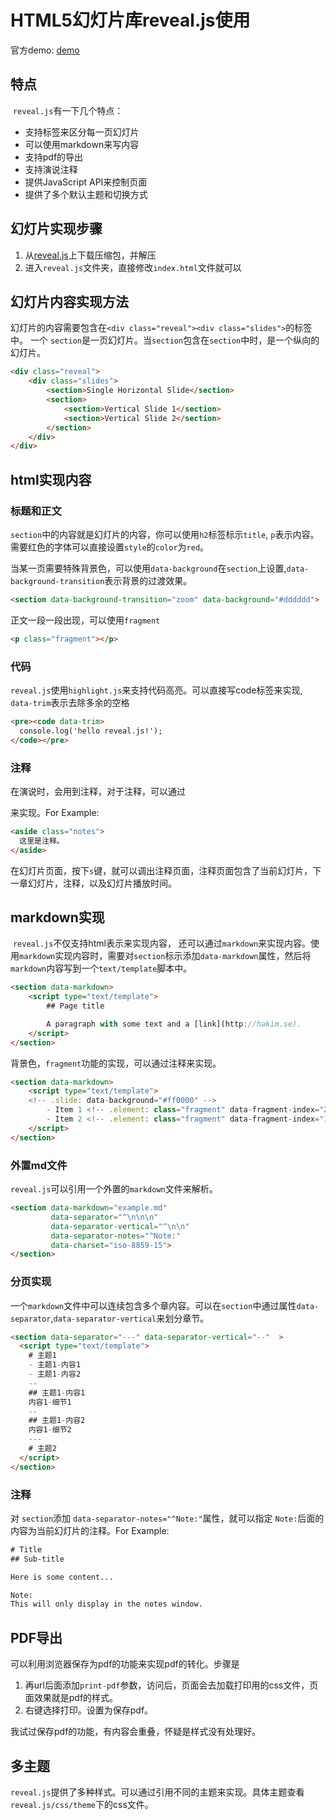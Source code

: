# HTML5幻灯片库reveal.js使用

官方demo:      [demo](http://lab.hakim.se/reveal-js/#/)

## 特点

​    `reveal.js`有一下几个特点：  

- 支持标签来区分每一页幻灯片
- 可以使用markdown来写内容
- 支持pdf的导出
- 支持演说注释
- 提供JavaScript API来控制页面
- 提供了多个默认主题和切换方式

## 幻灯片实现步骤

1. 从[reveal.js](https://github.com/hakimel/reveal.js)上下载压缩包，并解压      
2. 进入`reveal.js`文件夹，直接修改`index.html`文件就可以      

## 幻灯片内容实现方法

幻灯片的内容需要包含在`<div class="reveal"><div class="slides">`的标签中。    一个 `section`是一页幻灯片。当`section`包含在`section`中时，是一个纵向的幻灯片。    

```html
<div class="reveal">
	<div class="slides">
		<section>Single Horizontal Slide</section>
		<section>
			<section>Vertical Slide 1</section>
			<section>Vertical Slide 2</section>
		</section>
	</div>
</div>
```

## html实现内容

### 标题和正文

`section`中的内容就是幻灯片的内容，你可以使用`h2`标签标示`title`, `p`表示内容。需要红色的字体可以直接设置`style`的`color`为`red`。    

当某一页需要特殊背景色，可以使用`data-background`在`section`上设置,`data-background-transition`表示背景的过渡效果。

```html
<section data-background-transition="zoom" data-background="#dddddd">
```

正文一段一段出现，可以使用`fragment`

```html
<p class="fragment"></p>
```

### 代码

`reveal.js`使用`highlight.js`来支持代码高亮。可以直接写code标签来实现,    `data-trim`表示去除多余的空格

```html
<pre><code data-trim>
  console.log('hello reveal.js!');
</code></pre>
```

### 注释

在演说时，会用到注释，对于注释，可以通过<aside class="notes">来实现。For Example:

```html
<aside class="notes">
  这里是注释。
</aside>
```

在幻灯片页面，按下`s`键，就可以调出注释页面，注释页面包含了当前幻灯片，下一章幻灯片，注释，以及幻灯片播放时间。  

## markdown实现

​    `reveal.js`不仅支持html表示来实现内容， 还可以通过`markdown`来实现内容。使用`markdown`实现内容时，需要对`section`标示添加`data-markdown`属性，然后将`markdown`内容写到一个`text/template`脚本中。

```html
<section data-markdown>
    <script type="text/template">
        ## Page title

        A paragraph with some text and a [link](http://hakim.se).
    </script>
</section>
```

背景色，`fragment`功能的实现，可以通过注释来实现。

```html
<section data-markdown>
    <script type="text/template">
    <!-- .slide: data-background="#ff0000" -->
        - Item 1 <!-- .element: class="fragment" data-fragment-index="2" -->
        - Item 2 <!-- .element: class="fragment" data-fragment-index="1" -->
    </script>
</section>
```

### 外置md文件

​    `reveal.js`可以引用一个外置的`markdown`文件来解析。

```html
<section data-markdown="example.md"  
         data-separator="^\n\n\n"  
         data-separator-vertical="^\n\n"  
         data-separator-notes="^Note:"  
         data-charset="iso-8859-15">
</section>
```

### 分页实现

一个`markdown`文件中可以连续包含多个章内容。可以在`section`中通过属性`data-separator`,`data-separator-vertical`来划分章节。

```html
<section data-separator="---" data-separator-vertical="--"  >
  <script type="text/template">
    # 主题1
    - 主题1-内容1
    - 主题1-内容2
    --
    ## 主题1-内容1
    内容1-细节1
    --
    ## 主题1-内容2
    内容1-细节2
    ---
    # 主题2
  </script>
</section>
```

### 注释

对    `section`添加    `data-separator-notes="^Note:"`属性，就可以指定    `Note:`后面的内容为当前幻灯片的注释。For Example:  

```html
# Title
## Sub-title

Here is some content...

Note:
This will only display in the notes window.
```

## PDF导出

可以利用浏览器保存为pdf的功能来实现pdf的转化。步骤是

1. 再url后面添加`print-pdf`参数，访问后，页面会去加载打印用的css文件，页面效果就是pdf的样式。      
2. 右键选择打印。设置为保存pdf。

我试过保存pdf的功能，有内容会重叠，怀疑是样式没有处理好。

## 多主题

​    `reveal.js`提供了多种样式。可以通过引用不同的主题来实现。具体主题查看`reveal.js/css/theme`下的css文件。  







